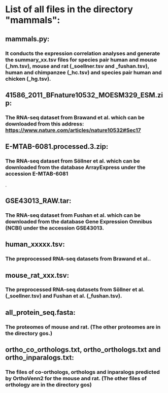 # List of all files in the directory "mammals":

## mammals.py:
### It conducts the expression correlation analyses and generate the summary_xx.tsv files for species pair human and mouse (_hm.tsv), mouse and rat (_soellner.tsv and _fushan.tsv), human and chimpanzee (_hc.tsv) and species pair human and chicken (_hg.tsv). 

## 41586_2011_BFnature10532_MOESM329_ESM.zip:
### The RNA-seq dataset from Brawand et al. which can be downloaded from this address: https://www.nature.com/articles/nature10532#Sec17

## E-MTAB-6081.processed.3.zip:
### The RNA-seq dataset from Söllner et al. which can be downloaded from the database ArrayExpress under the accession E-MTAB-6081
.
## GSE43013_RAW.tar:
### The RNA-seq dataset from Fushan et al. which can be downloaded from the database Gene Expression Omnibus (NCBI) under the accession GSE43013.

## human_xxxxx.tsv:
### The preprocessed RNA-seq datasets from Brawand et al..

## mouse_rat_xxx.tsv:
### The preprocessed RNA-seq datasets from Söllner et al. (_soellner.tsv) and Fushan et al. (_fushan.tsv).

## all_protein_seq.fasta:
### The proteomes of mouse and rat. (The other proteomes are in the directory gos.)

## ortho_co_orthologs.txt, ortho_orthologs.txt and ortho_inparalogs.txt: 
### The files of co-orthologs, orthologs and inparalogs predicted by OrthoVenn2 for the mouse and rat. (The other files of orthology are in the directory gos)
